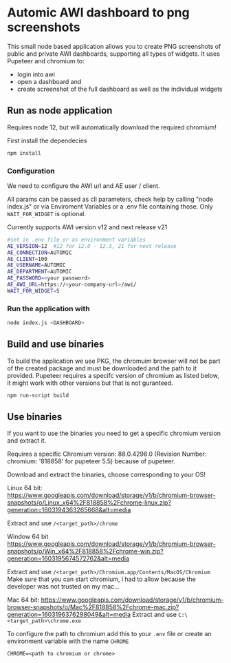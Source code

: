 # Automic AWI dashboard to png screenshots

This small node based application allows you to create PNG screenshots of public and private AWI dashboards, supporting all types of widgets.
It uses Pupeteer and chromium to:

* login into awi
* open a dashboard and
* create screenshot of the full dashboard as well as the individual widgets

## Run as node application

Requires node 12, but will automatically download the required chromium!

First install the dependecies 

```bash
npm install
```

### Configuration

We need to configure the AWI url and AE user / client.

All params can be passed as cli parameters, check help by calling "node index.js"
or via Enviroment Variables or a .env file containing those.
Only `WAIT_FOR_WIDGET` is optional.

Currently supports AWI version v12 and next release v21 

```bash
#set in .env file or as environment variables
AE_VERSION=12  #12 for 12.0 - 12.3, 21 for next release
AE_CONNECTION=AUTOMIC
AE_CLIENT=100
AE_USERNAME=AUTOMIC
AE_DEPARTMENT=AUTOMIC
AE_PASSWORD=<your password>
AE_AWI_URL=https://<your-company-url>/awi/
WAIT_FOR_WIDGET=5
```

### Run the application with

```bash
node index.js <DASHBOARD>
```

## Build and use binaries

To build the application we use PKG, the chromuim browser will not be part of the created package and must be downloaded and the path to it provided.
Pupeteer requires a specifc version of chromium as listed below, it might work with other versions but that is not guranteed.

```bash
npm run-script build
```

## Use binaries

If you want to use the binaries you need to get a specific chromium version and extract it.

Requires a specific Chromium version: 88.0.4298.0 (Revision Number: chromium: '818858' for pupeteer 5.5) because of pupeteer.

Download and extract the binaries, choose corresponding to your OS!

Linux 64 bit: 
<https://www.googleapis.com/download/storage/v1/b/chromium-browser-snapshots/o/Linux_x64%2F818858%2Fchrome-linux.zip?generation=1603194363265668&alt=media>

Extract and use `/<target_path>/chrome`

Window 64 bit 
<https://www.googleapis.com/download/storage/v1/b/chromium-browser-snapshots/o/Win_x64%2F818858%2Fchrome-win.zip?generation=1603195674572762&alt=media>

Extract and use `/<target_path>/Chromium.app/Contents/MacOS/Chromium`
Make sure that you can start chromium, i had to allow because the developer was not trusted on my mac... 

Mac 64 bit: <https://www.googleapis.com/download/storage/v1/b/chromium-browser-snapshots/o/Mac%2F818858%2Fchrome-mac.zip?generation=1603196376298049&alt=media>
Extract and use `C:\<target_path>\chrome.exe`

To configure the path to chromium add this to your `.env` file or create an environment variable with the name `CHROME`

`CHROME=<path to chromium or chrome>`
